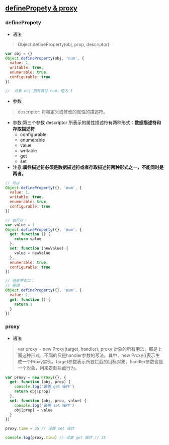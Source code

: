 ## [definePropety & proxy](https://juejin.im/post/5be4f7cfe51d453339084530?utm_source=gold_browser_extension)
### definePropety
- 语法
> Object.defineProperty(obj, prop, descriptor)
```js
var obj = {}
Object.defineProperty(obj, 'num', {
  value: 1,
  writable: true,
  enumerable: true,
  configurable: true
})

//  对象 obj 拥有属性 num，值为 1
```
- 参数
> descriptor: 将被定义或修改的属性的描述符。
- 参数:第三个参数 descriptor 所表示的属性描述符有两种形式：**数据描述符和存取描述符**
  - configurable
  - enumerable
  - value
  - writable
  - get
  - set
- 注意:**属性描述符必须是数据描述符或者存取描述符两种形式之一，不能同时是两者。**
```js
// 可以
Object.defineProperty({}, 'num', {
  value: 1,
  writable: true,
  enumerable: true,
  configurable: true
})
```
```js
// 也可以：
var value = 1
Object.defineProperty({}, 'num', {
  get: function () {
    return value
  },
  set: function (newValue) {
    value = newValue
  },
  enumerable: true,
  configurable: true
})
```
```js
// 但是不可以：
// 报错
Object.defineProperty({}, 'num', {
  value: 1,
  get: function () {
    return 1
  }
})
```
### proxy
- 语法
> var proxy = new Proxy(target, handler);
> proxy 对象的所有用法，都是上面这种形式，不同的只是handler参数的写法。其中，new Proxy()表示生成一个Proxy实例，target参数表示所要拦截的目标对象，handler参数也是一个对象，用来定制拦截行为。
```js
var proxy = new Proxy({}, {
  get: function (obj, prop) {
    console.log('设置 get 操作')
    return obj[prop]
  },
  set: function (obj, prop, value) {
    console.log('设置 set 操作')
    obj[prop] = value
  }
})

proxy.time = 35 // 设置 set 操作

console.log(proxy.time) // 设置 get 操作 // 35
```